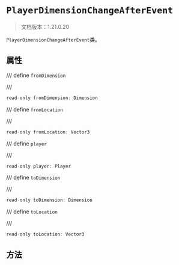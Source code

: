 # `PlayerDimensionChangeAfterEvent`

> 文档版本：1.21.0.20

`PlayerDimensionChangeAfterEvent`类。

## 属性

/// define
`fromDimension`


///

```js
read-only fromDimension: Dimension
```


/// define
`fromLocation`


///

```js
read-only fromLocation: Vector3
```


/// define
`player`


///

```js
read-only player: Player
```


/// define
`toDimension`


///

```js
read-only toDimension: Dimension
```


/// define
`toLocation`


///

```js
read-only toLocation: Vector3
```


## 方法
